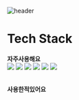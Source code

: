 <!-- ### Hi there 👋 -->

![header](https://capsule-render.vercel.app/api?height=300&color=FF3636&type=waving&text=WELLCOME!&desc=jeondoohyun's%20github)

<h1>Tech Stack</h1>


<strong>자주사용해요</strong><br>
 <a href="" target="_blank"><img src="https://img.shields.io/badge/android-1DDB16?style=flat-square&logo=android&logoColor=FFFFFF"/></a>
 <a href="" target="_blank"><img src="https://img.shields.io/badge/ios-000000?style=flat-square&logo=apple&logoColor=FFFFFF"/></a>
 <a href="" target="_blank"><img src="https://img.shields.io/badge/xcode-4374D9?style=flat-square&logo=xcode&logoColor=FFFFFF"/></a>
 <a href="" target="_blank"><img src="https://img.shields.io/badge/java-512BD4?style=flat-square&logoColor=512BD4"/></a>
 <a href="" target="_blank"><img src="https://img.shields.io/badge/kotlin-FF0000?style=flat-square&logo=kotlin&logoColor=FFFFFF"/></a>
 <a href="" target="_blank"><img src="https://img.shields.io/badge/swift-FF00DD?style=flat-square&logo=swift&logoColor=FFFFFF"/></a>

<br>
<strong>사용한적있어요</strong><br>



<!--
**jeondoohyun/jeondoohyun** is a ✨ _special_ ✨ repository because its `README.md` (this file) appears on your GitHub profile.

Here are some ideas to get you started:

- 🔭 I’m currently working on ...
- 🌱 I’m currently learning ...
- 👯 I’m looking to collaborate on ...
- 🤔 I’m looking for help with ...
- 💬 Ask me about ...
- 📫 How to reach me: ...
- 😄 Pronouns: ...
- ⚡ Fun fact: ...
-->
